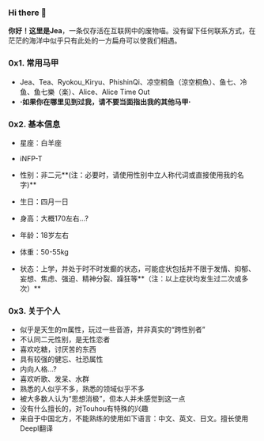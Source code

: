 ### Hi there 👋

**你好！这里是Jea**，一条仅存活在互联网中的废物喵。没有留下任何联系方式，在茫茫的海洋中似乎只有此处的一方扁舟可以使我们相遇。

### 0x1. 常用马甲

* Jea、Tea、Ryokou_Kiryu、PhishinQi、凉空桐鱼（涼空桐魚）、鱼七、冷鱼、鱼七樂（楽）、Alice、Alice Time Out
* **·如果你在哪里见到过我，请不要当面指出我的其他马甲·**

### 0x2. 基本信息

* 星座：白羊座

* iNFP-T

* 性别：非二元**(注：必要时，请使用性别中立人称代词或直接使用我的名字)**

* 生日：四月一日 

* 身高：大概170左右...?

* 年龄：18岁左右

* 体重：50-55kg

* 状态：上学，并处于时不时发癫的状态，可能症状包括并不限于发情、抑郁、妄想、焦虑、强迫、精神分裂、躁狂等**（注：以上症状均发生过二次或多次）**

### 0x3. 关于个人

* 似乎是天生的m属性，玩过一些音游，并非真实的“跨性别者”
* 不认同二元性别，是无性恋者
* 喜欢吃糖，讨厌苦的东西
* 具有较强的健忘、社恐属性
* 内向人格...?
* 喜欢听歌、发呆、水群
* 熟悉的人似乎不多，熟悉的领域似乎不多
* 被大多数人认为“思想消极”，但本人并未感觉到这一点
* 没有什么擅长的，对Touhou有特殊的兴趣
* 来自于中国北方，不能熟练的使用如下语言：中文、英文、日文。擅长使用Deepl翻译
